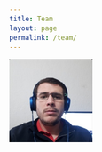 ```yaml
---
title: Team
layout: page
permalink: /team/
---
```


  <img src="images/teampics/ayrton.jpg" width=150 height=150 style="float: left">
